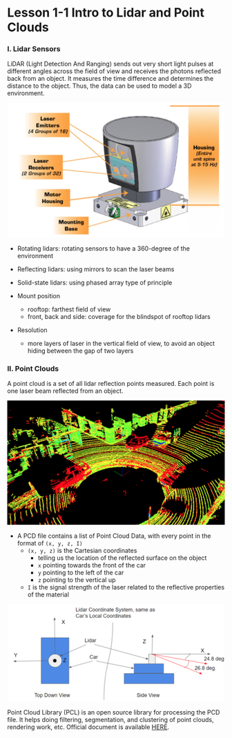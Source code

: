 # Lesson 1-1 Intro to Lidar and Point Clouds

### I. Lidar Sensors

LiDAR (Light Detection And Ranging) sends out very short light pulses at different angles across the field of view and receives the photons reflected back from an object. It measures the time difference and determines the distance to the object. Thus, the data can be used to model a 3D environment.

![Velodyne HDL 64 Lidar](./media/velodyne-hdl-64-lidar.png)

- Rotating lidars: rotating sensors to have a 360-degree of the environment
- Reflecting lidars: using mirrors to scan the laser beams
- Solid-state lidars: using phased array type of principle

- Mount position
    * rooftop: farthest field of view
    * front, back and side: coverage for the blindspot of rooftop lidars

- Resolution
    * more layers of laser in the vertical field of view, to avoid an object hiding between the gap of two layers

### II. Point Clouds

A point cloud is a set of all lidar reflection points measured. Each point is one laser beam reflected from an object.

![PCD of a City Block](./media/pcd-of-a-block.png)

- A PCD file contains a list of Point Cloud Data, with every point in the format of `(x, y, z, I)`
    * `(x, y, z)` is the Cartesian coordinates
        + telling us the location of the reflected surface on the object
        + `x` pointing towards the front of the car
        + `y` pointing to the left of the car
        + `z` pointing to the vertical up
    * `I` is the signal strength of the laser related to the reflective properties of the material

![PCD Coordinates](./media/pcd-coordinates.png)

Point Cloud Library (PCL) is an open source library for processing the PCD file. It helps doing filtering, segmentation, and clustering of point clouds, rendering work, etc. Official document is available [HERE](https://pointclouds.org/).